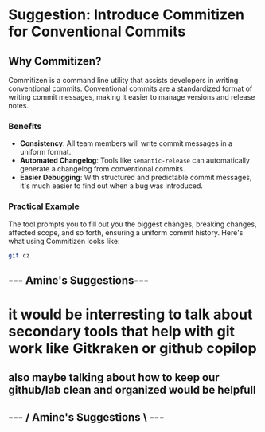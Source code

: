 # Suggestion: Introduce Commitizen for Conventional Commits

## Why Commitizen?

Commitizen is a command line utility that assists developers in writing conventional commits. Conventional commits are a standardized format of writing commit messages, making it easier to manage versions and release notes.

### Benefits

- **Consistency**: All team members will write commit messages in a uniform format.
- **Automated Changelog**: Tools like `semantic-release` can automatically generate a changelog from conventional commits.
- **Easier Debugging**: With structured and predictable commit messages, it's much easier to find out when a bug was introduced.
  
### Practical Example

The tool prompts you to fill out you the biggest changes, breaking changes, affected scope, and so forth, ensuring a uniform commit history. Here's what using Commitizen looks like:

```bash
git cz
```



## --- Amine's Suggestions--- ##

# it would be interresting to talk about secondary tools that help with git work like Gitkraken or github copilop

## also maybe talking about how to keep our github/lab clean and organized would be helpfull

## --- / Amine's Suggestions \ --- ##